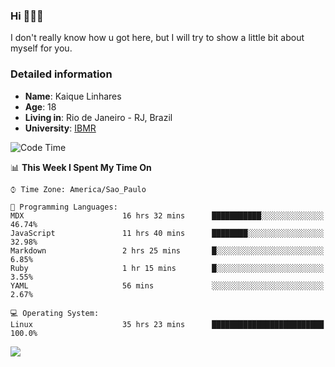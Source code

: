 ### Hi 🙋🏽‍♂️

I don't really know how u got here, but I will try to show a little bit about myself for you.

### Detailed information

* **Name**: Kaique Linhares
* **Age**: 18
* **Living in**: Rio  de Janeiro - RJ, Brazil
* **University**: [IBMR](https://www.ibmr.br/)

<!--START_SECTION:waka-->
![Code Time](http://img.shields.io/badge/Code%20Time-383%20hrs%2010%20mins-blue)

📊 **This Week I Spent My Time On** 

```text
⌚︎ Time Zone: America/Sao_Paulo

💬 Programming Languages: 
MDX                      16 hrs 32 mins      ███████████░░░░░░░░░░░░░░   46.74% 
JavaScript               11 hrs 40 mins      ████████░░░░░░░░░░░░░░░░░   32.98% 
Markdown                 2 hrs 25 mins       █░░░░░░░░░░░░░░░░░░░░░░░░   6.85% 
Ruby                     1 hr 15 mins        █░░░░░░░░░░░░░░░░░░░░░░░░   3.55% 
YAML                     56 mins             ░░░░░░░░░░░░░░░░░░░░░░░░░   2.67%

💻 Operating System: 
Linux                    35 hrs 23 mins      █████████████████████████   100.0%

```


<!--END_SECTION:waka-->

<a href="https://www.linkedin.com/in/kaique-linhares-25a840208/"  target="_blank"><img src="https://img.shields.io/badge/-LinkedIn-%230077B5?style=for-the-badge&logo=linkedin&logoColor=white" target="_blank"></a>
